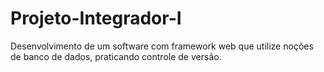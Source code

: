 # Projeto-Integrador-I
Desenvolvimento de um software com framework web que utilize noções de banco de dados, praticando controle de versão.

